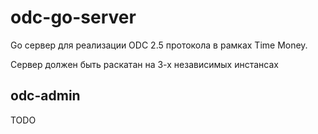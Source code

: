 # odc-go-server

Go сервер для реализации ODC 2.5 протокола в рамках Time Money.

Сервер должен быть раскатан на 3-х независимых инстансах

## odc-admin

TODO

